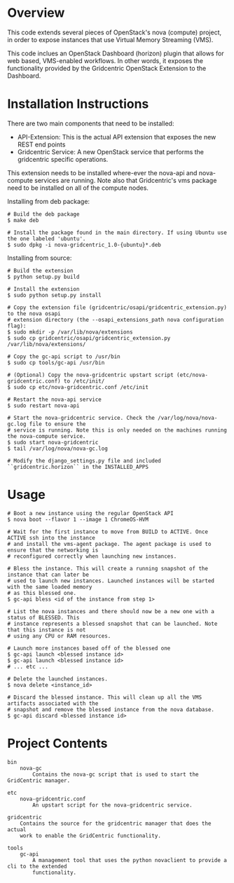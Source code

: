 Overview
========

This code extends several pieces of OpenStack's nova (compute) project, in
order to expose instances that use Virtual Memory Streaming (VMS).

This code inclues an OpenStack Dashboard (horizon) plugin that allows for web
based, VMS-enabled workflows. In other words, it exposes the functionality
provided by the Gridcentric OpenStack Extension to the Dashboard.

Installation Instructions
=========================
There are two main components that need to be installed:

* API-Extension: This is the actual API extension that exposes the new REST end points
* Gridcentric Service: A new OpenStack service that performs the gridcentric specific operations.

This extension needs to be installed where-ever the nova-api and nova-compute services are running.
Note also that Gridcentric's vms package need to be installed on all of the compute nodes.

Installing from deb package:

    # Build the deb package
    $ make deb
    
    # Install the package found in the main directory. If using Ubuntu use the one labeled 'ubuntu'.
    $ sudo dpkg -i nova-gridcentric_1.0-{ubuntu}*.deb

Installing from source:

    # Build the extension
    $ python setup.py build
    
    # Install the extension
    $ sudo python setup.py install
    
    # Copy the extension file (gridcentric/osapi/gridcentric_extension.py) to the nova osapi
    # extension directory (the --osapi_extensions_path nova configuration flag):
    $ sudo mkdir -p /var/lib/nova/extensions
    $ sudo cp gridcentric/osapi/gridcentric_extension.py /var/lib/nova/extensions/
    
    # Copy the gc-api script to /usr/bin
    $ sudo cp tools/gc-api /usr/bin
    
    # (Optional) Copy the nova-gridcentric upstart script (etc/nova-gridcentric.conf) to /etc/init/
    $ sudo cp etc/nova-gridcentric.conf /etc/init
    
    # Restart the nova-api service
    $ sudo restart nova-api
    
    # Start the nova-gridcentric service. Check the /var/log/nova/nova-gc.log file to ensure the
    # service is running. Note this is only needed on the machines running the nova-compute service.
    $ sudo start nova-gridcentric
    $ tail /var/log/nova/nova-gc.log

    # Modify the django_settings.py file and included ``gridcentric.horizon`` in the INSTALLED_APPS

Usage
=====

    # Boot a new instance using the regular OpenStack API
    $ nova boot --flavor 1 --image 1 ChromeOS-HVM
    
    # Wait for the first instance to move from BUILD to ACTIVE. Once ACTIVE ssh into the instance
    # and install the vms-agent package. The agent package is used to ensure that the networking is
    # reconfigured correctly when launching new instances.
    
    # Bless the instance. This will create a running snapshot of the instance that can later be
    # used to launch new instances. Launched instances will be started with the same loaded memory
    # as this blessed one.
    $ gc-api bless <id of the instance from step 1>
    
    # List the nova instances and there should now be a new one with a status of BLESSED. This
    # instance represents a blessed snapshot that can be launched. Note that this instance is not
    # using any CPU or RAM resources.
    
    # Launch more instances based off of the blessed one
    $ gc-api launch <blessed instance id>
    $ gc-api launch <blessed instance id>
    # ... etc ...
    
    # Delete the launched instances.
    $ nova delete <instance_id>
    
    # Discard the blessed instance. This will clean up all the VMS artifacts associated with the
    # snapshot and remove the blessed instance from the nova database.
    $ gc-api discard <blessed instance id>

Project Contents
================

    bin
        nova-gc
            Contains the nova-gc script that is used to start the GridCentric manager.

    etc
        nova-gridcentric.conf
            An upstart script for the nova-gridcentric service.

    gridcentric
        Contains the source for the gridcentric manager that does the actual
        work to enable the GridCentric functionality.
    
    tools
        gc-api
            A management tool that uses the python novaclient to provide a cli to the extended
            functionality.

